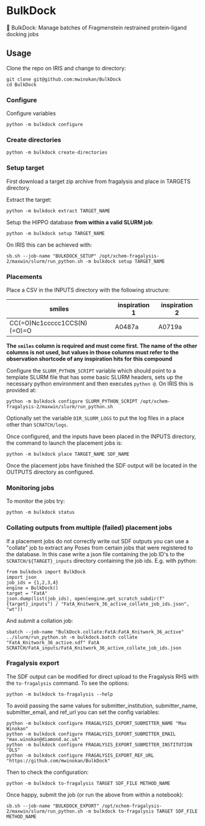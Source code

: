 # BulkDock
💪 BulkDock: Manage batches of Fragmenstein restrained protein-ligand docking jobs 

## Usage

Clone the repo on IRIS and change to directory:

```
git clone git@github.com:mwinokan/BulkDock
cd BulkDock
```

### Configure

Configure variables

```
python -m bulkdock configure
```

### Create directories

```
python -m bulkdock create-directories
```

### Setup target

First download a target zip archive from fragalysis and place in TARGETS directory.

Extract the target:

```
python -m bulkdock extract TARGET_NAME
```

Setup the HIPPO database **from within a valid SLURM job**:

```
python -m bulkdock setup TARGET_NAME
```

On IRIS this can be achieved with:

```
sb.sh --job-name "BULKDOCK_SETUP" /opt/xchem-fragalysis-2/maxwin/slurm/run_python.sh -m bulkdock setup TARGET_NAME
```

### Placements

Place a CSV in the INPUTS directory with the following structure:

|           smiles            | inspiration 1 | inspiration 2 |
|-----------------------------|---------------|---------------|
| CC(=O)Nc1ccccc1CCS(N)(=O)=O | A0487a        | A0719a        |

**The `smiles` column is required and must come first. The name of the other columns is not used, but values in those columns must refer to the observation shortcode of any inspiration hits for this compound**

Configure the `SLURM_PYTHON_SCRIPT` variable which should point to a template SLURM file that has some basic SLURM headers, sets up the necessary python environment and then executes `python @`. On IRIS this is provided at:

```
python -m bulkdock configure SLURM_PYTHON_SCRIPT /opt/xchem-fragalysis-2/maxwin/slurm/run_python.sh
```

Optionally set the variable `DIR_SLURM_LOGS` to put the log files in a place other than `SCRATCH/logs`.


Once configured, and the inputs have been placed in the INPUTS directory, the command to launch the placement jobs is:

```
python -m bulkdock place TARGET_NAME SDF_NAME
```

Once the placement jobs have finished the SDF output will be located in the OUTPUTS directory as configured.

### Monitoring jobs

To monitor the jobs try:

```
python -m bulkdock status
```

### Collating outputs from multiple (failed) placement jobs

If a placement jobs do not correctly write out SDF outputs you can use a "collate" job to extract any Poses from certain jobs that were registered to the database. In this case write a json file containing the job ID's to the `SCRATCH/${TARGET}_inputs` directory containing the job ids. E.g. with python:

```
from bulkdock import BulkDock
import json
job_ids = {1,2,3,4}
engine = BulkDock()
target = "FatA"
json.dump(list(job_ids), open(engine.get_scratch_subdir(f"{target}_inputs") / "FatA_Knitwork_36_active_collate_job_ids.json", "wt"))
```

And submit a collation job:

```
sbatch --job-name "BulkDock.collate:FatA:FatA_Knitwork_36_active" ../slurm/run_python.sh -m bulkdock.batch collate "FatA_Knitwork_36_active.sdf" FatA SCRATCH/FatA_inputs/FatA_Knitwork_36_active_collate_job_ids.json
```

### Fragalysis export

The SDF output can be modified for direct upload to the Fragalysis RHS with the `to-fragalysis` command. To see the options:

```
python -m bulkdock to-fragalysis --help
```

To avoid passing the same values for submitter_institution, submitter_name, submitter_email, and ref_url you can set the config variables:

```
python -m bulkdock configure FRAGALYSIS_EXPORT_SUBMITTER_NAME "Max Winokan"
python -m bulkdock configure FRAGALYSIS_EXPORT_SUBMITTER_EMAIL "max.winokan@diamond.ac.uk"
python -m bulkdock configure FRAGALYSIS_EXPORT_SUBMITTER_INSTITUTION "DLS"
python -m bulkdock configure FRAGALYSIS_EXPORT_REF_URL "https://github.com/mwinokan/BulkDock"
```

Then to check the configuration:

```
python -m bulkdock to-fragalysis TARGET SDF_FILE METHOD_NAME
```

Once happy, submit the job (or run the above from within a notebook):

```
sb.sh --job-name "BULKDOCK_EXPORT" /opt/xchem-fragalysis-2/maxwin/slurm/run_python.sh -m bulkdock to-fragalysis TARGET SDF_FILE METHOD_NAME
```

